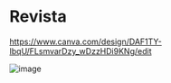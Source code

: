 # Revista

https://www.canva.com/design/DAF1TY-IbqU/FLsmvarDzy_wDzzHDi9KNg/edit


![image](https://github.com/AlexNzar/Revista/assets/145720196/c009424f-ae1a-4497-a2ec-8a2094d93798)

